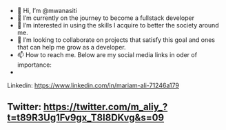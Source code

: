 - 👋 Hi, I’m @mwanasiti
- 🌱 I’m currently on the journey to become a fullstack developer 
- 👀 I’m interested in using the skills I acquire to better the society around me. 
- 💞️ I’m looking to collaborate on projects that satisfy this goal and ones that can help me grow as a developer.
- 📫 How to reach me. Below are my social media links in oder of importance:
- 
Linkedin: https://www.linkedin.com/in/mariam-ali-71246a179

Twitter: https://twitter.com/m_aliy_?t=t89R3Ug1Fv9gx_T8l8DKvg&s=09
- 

<!---
mwanasiti/mwanasiti is a ✨ special ✨ repository because its `README.md` (this file) appears on your GitHub profile.
You can click the Preview link to take a look at your changes.
--->
